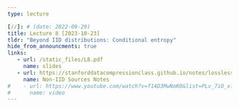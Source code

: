 ```yaml
---
type: lecture

[//]: # (date: 2022-09-29)
title: Lecture 8 [2023-10-23]
tldr: "Beyond IID distributions: Conditional entropy"
hide_from_announcments: true
links:
   - url: /static_files/L8.pdf 
     name: slides
   - url: https://stanforddatacompressionclass.github.io/notes/lossless_iid/non_iid_sources.html
     name: Non-IID Sources Notes
#    - url: https://www.youtube.com/watch?v=f14D3MwNoK0&list=PLv_7iO_xlL0Jgc35Pqn7XP5VTQ5krLMOl
#      name: video
---
```





